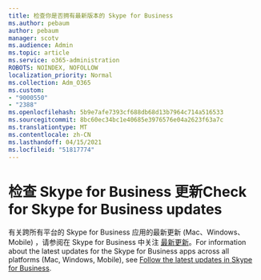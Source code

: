```yaml
---
title: 检查你是否拥有最新版本的 Skype for Business
ms.author: pebaum
author: pebaum
manager: scotv
ms.audience: Admin
ms.topic: article
ms.service: o365-administration
ROBOTS: NOINDEX, NOFOLLOW
localization_priority: Normal
ms.collection: Adm_O365
ms.custom:
- "9000550"
- "2388"
ms.openlocfilehash: 5b9e7afe7393cf688db68d13b7964c714a516533
ms.sourcegitcommit: 8bc60ec34bc1e40685e3976576e04a2623f63a7c
ms.translationtype: MT
ms.contentlocale: zh-CN
ms.lasthandoff: 04/15/2021
ms.locfileid: "51817774"
---
```

# <a name="check-for-skype-for-business-updates"></a><span data-ttu-id="80f6e-102">检查 Skype for Business 更新</span><span class="sxs-lookup"><span data-stu-id="80f6e-102">Check for Skype for Business updates</span></span>

<span data-ttu-id="80f6e-103">有关跨所有平台的 Skype for Business 应用的最新更新 (Mac、Windows、Mobile) ，请参阅在 Skype for Business 中关注 [最新更新](https://support.office.com/article/follow-the-latest-updates-in-skype-for-business-cece9f93-add1-4d93-9a38-56cc598e5781)。</span><span class="sxs-lookup"><span data-stu-id="80f6e-103">For information about the latest updates for the Skype for Business apps across all platforms (Mac, Windows, Mobile), see [Follow the latest updates in Skype for Business](https://support.office.com/article/follow-the-latest-updates-in-skype-for-business-cece9f93-add1-4d93-9a38-56cc598e5781).</span></span>
